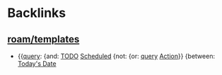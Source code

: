 
# Backlinks
## [roam/templates](<roam/templates.md>)
- {{[query](<query.md>): {and: [TODO](<TODO.md>) [Scheduled](<Scheduled.md>) {not: {or: [query](<query.md>) [Action](<Action.md>)}} {between: [Today's Date](<Today's Date.md>)

